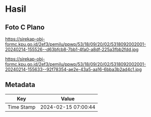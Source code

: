 # Hasil

## Foto C Plano

https://sirekap-obj-formc.kpu.go.id/2ef3/pemilu/ppwp/53/18/09/20/02/5318092002001-20240214-155526--d63bfcb8-7bb1-4fa0-a8df-225a3fbb2fdd.jpg

https://sirekap-obj-formc.kpu.go.id/2ef3/pemilu/ppwp/53/18/09/20/02/5318092002001-20240214-155633--92f78354-ae2e-43a5-aa16-6bba3b2ad4c1.jpg


## Metadata

| Key        | Value               |
| ---------- | ------------------- |
| Time Stamp | 2024-02-15 07:00:44 |




